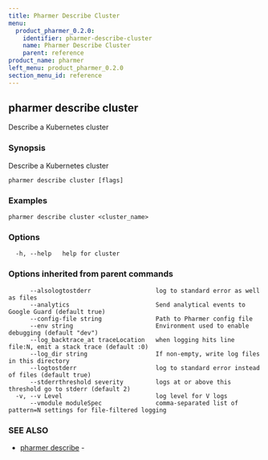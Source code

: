 ```yaml
---
title: Pharmer Describe Cluster
menu:
  product_pharmer_0.2.0:
    identifier: pharmer-describe-cluster
    name: Pharmer Describe Cluster
    parent: reference
product_name: pharmer
left_menu: product_pharmer_0.2.0
section_menu_id: reference
---
```

## pharmer describe cluster

Describe a Kubernetes cluster

### Synopsis


Describe a Kubernetes cluster

```
pharmer describe cluster [flags]
```

### Examples

```
pharmer describe cluster <cluster_name>
```

### Options

```
  -h, --help   help for cluster
```

### Options inherited from parent commands

```
      --alsologtostderr                  log to standard error as well as files
      --analytics                        Send analytical events to Google Guard (default true)
      --config-file string               Path to Pharmer config file
      --env string                       Environment used to enable debugging (default "dev")
      --log_backtrace_at traceLocation   when logging hits line file:N, emit a stack trace (default :0)
      --log_dir string                   If non-empty, write log files in this directory
      --logtostderr                      log to standard error instead of files (default true)
      --stderrthreshold severity         logs at or above this threshold go to stderr (default 2)
  -v, --v Level                          log level for V logs
      --vmodule moduleSpec               comma-separated list of pattern=N settings for file-filtered logging
```

### SEE ALSO
* [pharmer describe](/docs/reference/pharmer_describe.md)	 - 

